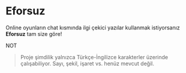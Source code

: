 # Eforsuz
Online oyunların chat kısmında ilgi çekici yazılar kullanmak istiyorsanız **Eforsuz** tam size göre!

NOT
> Proje şimdilik yalnızca Türkçe-İngilizce karakterler üzerinde çalışabiliyor. Sayı, şekil, işaret vs. henüz mevcut değil.